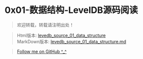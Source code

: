 # 0x01-数据结构-LevelDB源码阅读

> 欢迎转载，转载请注明出处！

> Html版本: [levedb\_source\_01\_data\_structure](http://kevins.pro/blog/levedb_source_01_data_structure/)<br/>
> MarkDown版本: [levedb\_source\_01\_data\_structure.md](http://github.com/KevinsBobo/KevinsBobo.github.io/blob/master/article/levedb_source_01_data_structure.md)

> [Follow me on GitHub ^_^](http://github.com/KevinsBobo/)


